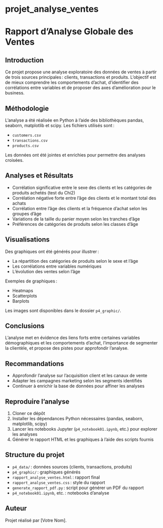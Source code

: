 # projet_analyse_ventes

# Rapport d’Analyse Globale des Ventes

## Introduction
Ce projet propose une analyse exploratoire des données de ventes à partir de trois sources principales : clients, transactions et produits. L’objectif est de mieux comprendre les comportements d’achat, d’identifier des corrélations entre variables et de proposer des axes d’amélioration pour le business.

## Méthodologie
L’analyse a été réalisée en Python à l’aide des bibliothèques pandas, seaborn, matplotlib et scipy. Les fichiers utilisés sont :
- `customers.csv`
- `transactions.csv`
- `products.csv`

Les données ont été jointes et enrichies pour permettre des analyses croisées.

## Analyses et Résultats
- Corrélation significative entre le sexe des clients et les catégories de produits achetés (test du Chi2)
- Corrélation négative forte entre l’âge des clients et le montant total des achats
- Corrélation entre l’âge des clients et la fréquence d’achat selon les groupes d’âge
- Variations de la taille du panier moyen selon les tranches d’âge
- Préférences de catégories de produits selon les classes d’âge

## Visualisations
Des graphiques ont été générés pour illustrer :
- La répartition des catégories de produits selon le sexe et l’âge
- Les corrélations entre variables numériques
- L’évolution des ventes selon l’âge

Exemples de graphiques :
- Heatmaps
- Scatterplots
- Barplots

Les images sont disponibles dans le dossier `p4_graphic/`.

## Conclusions
L’analyse met en évidence des liens forts entre certaines variables démographiques et les comportements d’achat, l’importance de segmenter la clientèle, et propose des pistes pour approfondir l’analyse.

## Recommandations
- Approfondir l’analyse sur l’acquisition client et les canaux de vente
- Adapter les campagnes marketing selon les segments identifiés
- Continuer à enrichir la base de données pour affiner les analyses

## Reproduire l’analyse
1. Cloner ce dépôt
2. Installer les dépendances Python nécessaires (pandas, seaborn, matplotlib, scipy)
3. Lancer les notebooks Jupyter (`p4_notebook01.ipynb`, etc.) pour explorer les analyses
4. Générer le rapport HTML et les graphiques à l’aide des scripts fournis

## Structure du projet
- `p4_data/` : données sources (clients, transactions, produits)
- `p4_graphic/` : graphiques générés
- `rapport_analyse_ventes.html` : rapport final
- `rapport_analyse_ventes.css` : style du rapport
- `generate_rapport_pdf.py` : script pour générer un PDF du rapport
- `p4_notebook01.ipynb`, etc. : notebooks d’analyse

## Auteur
Projet réalisé par [Votre Nom].